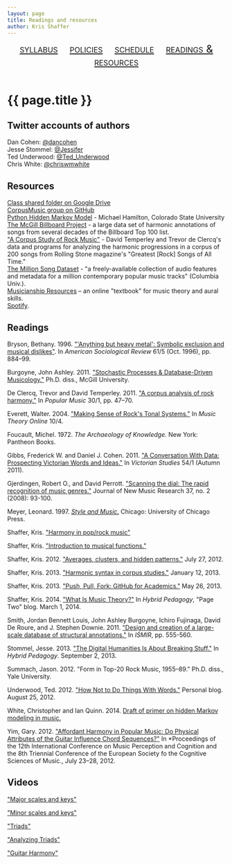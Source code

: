 ```yaml
---
layout: page
title: Readings and resources
author: Kris Shaffer
---
```


<div style="text-align: center; font-size: 1.75em; font-variant: small-caps"><a href="./syllabus.html">syllabus</a>&nbsp;&nbsp;&nbsp;&nbsp;<a href="./policies.html">policies</a>&nbsp;&nbsp;&nbsp;&nbsp;<a href="./schedule.html">schedule</a>&nbsp;&nbsp;&nbsp;&nbsp;<a href="./readings.html">readings & resources</a></div><br/>

# {{ page.title }} #

## Twitter accounts of authors ##

Dan Cohen: [@dancohen](http://twitter.com/dancohen)  
Jesse Stommel: [@Jessifer](http://twitter.com/jessifer)  
Ted Underwood: [@Ted_Underwood](http://twitter.com/ted_underwood)  
Chris White: [@chriswmwhite](http://twitter.com/chriswmwhite)


## Resources ##

[Class shared folder on Google Drive](https://drive.google.com/a/colorado.edu/folderview?id=0B9o4hmKNoi6cYVZvRDNsaHlqcEk&usp=sharing)  
[CorpusMusic group on GitHub](http://github.com/corpusmusic)  
[Python Hidden Markov Model](http://www.cs.colostate.edu/~hamiltom/code.html) - Michael Hamilton, Colorado State University  
[The McGill Billboard Project](http://ddmal.music.mcgill.ca/billboard) - a large data set of harmonic annotations of songs from several decades of the Billboard Top 100 list.  
["A Corpus Study of Rock Music"](http://theory.esm.rochester.edu/rock_corpus/) - David Temperley and Trevor de Clercq's data and programs for analyzing the harmonic progressions in a corpus of 200 songs from Rolling Stone magazine's "Greatest [Rock] Songs of All Time."  
[The Million Song Dataset](http://labrosa.ee.columbia.edu/millionsong/) - "a freely-available collection of audio features and metadata for a million contemporary popular music tracks" (Columbia Univ.).  
[Musicianship Resources](http://kris.shaffermusic.com/musicianship) – an online "textbook" for music theory and aural skills.  
[Spotify](http://www.spotify.com).  


## Readings ##

Bryson, Bethany. 1996. ["'Anything but heavy metal': Symbolic exclusion and musical dislikes"](http://www.jstor.org/stable/2096459). In *American Sociological Review* 61/5 (Oct. 1996), pp. 884–99.

Burgoyne, John Ashley. 2011. ["Stochastic Processes & Database-Driven Musicology."](http://oatd.org/oatd/record?record=oai%5C:digitool.library.mcgill.ca%5C:107704) Ph.D. diss., McGill University.

De Clercq, Trevor and David Temperley. 2011. ["A corpus analysis of rock harmony."](http://dx.doi.org/10.1017/S026114301000067X) In *Popular Music* 30/1, pp. 47–70.

Everett, Walter. 2004. ["Making Sense of Rock's Tonal Systems."](http://www.mtosmt.org/issues/mto.04.10.4/mto.04.10.4.w_everett.html) In *Music Theory Online* 10/4.

Foucault, Michel. 1972. *The Archaeology of Knowledge.* New York: Pantheon Books.

Gibbs, Frederick W. and Daniel J. Cohen. 2011. ["A Conversation With Data: Prospecting Victorian Words and Ideas."](http://muse.jhu.edu/journals/victorian_studies/v054/54.1.gibbs.html) In *Victorian Studies* 54/1 (Autumn 2011).

Gjerdingen, Robert O., and David Perrott. ["Scanning the dial: The rapid recognition of music genres."](http://faculty-web.at.northwestern.edu/music/gjerdingen/Papers/PubPapers/Scanning.pdf) Journal of New Music Research 37, no. 2 (2008): 93-100.

Meyer, Leonard. 1997. [*Style and Music.*](https://openlibrary.org/works/OL3267613W/Style_and_music) Chicago: University of Chicago Press.

Shaffer, Kris. ["Harmony in pop/rock music"](http://kris.shaffermusic.com/musicianship/popRockHarmony.html)  

Shaffer, Kris. ["Introduction to musical functions."](http://kris.shaffermusic.com/musicianship/functions.html)

Shaffer, Kris. 2012. ["Averages, clusters, and hidden patterns."](http://kris.shaffermusic.com/2012/07/averages-clusters-and-hidden-patterns/) July 27, 2012.

Shaffer, Kris. 2013. ["Harmonic syntax in corpus studies."](http://kris.shaffermusic.com/2013/01/harmonic-syntax-in-corpus-studies/) January 12, 2013.

Shaffer, Kris. 2013. ["Push, Pull, Fork: GitHub for Academics."](http://www.hybridpedagogy.com/journal/push-pull-fork-github-for-academics/) May 26, 2013.

Shaffer, Kris. 2014. ["What Is Music Theory?"](http://www.hybridpedagogy.com/page-two/music-theory/) In *Hybrid Pedagogy*, "Page Two" blog. March 1, 2014.

Smith, Jordan Bennett Louis, John Ashley Burgoyne, Ichiro Fujinaga, David De Roure, and J. Stephen Downie. 2011. ["Design and creation of a large-scale database of structural annotations."](http://www.music.mcgill.ca/~jordan/documents/smith2011designandcreation.pdf) In *ISMIR*, pp. 555-560.

Stommel, Jesse. 2013. ["The Digital Humanities Is About Breaking Stuff."](http://www.hybridpedagogy.com/journal/the-digital-humanities-is-about-breaking-stuff/) In *Hybrid Pedagogy*. September 2, 2013.

Summach, Jason. 2012. "Form in Top-20 Rock Music, 1955–89." Ph.D. diss., Yale University.

Underwood, Ted. 2012. ["How Not to Do Things With Words."](http://tedunderwood.com/2012/08/25/how-not-to-do-things-with-words/) Personal blog. August 25, 2012.

White, Christopher and Ian Quinn. 2014. [Draft of primer on hidden Markov modeling in music.](WhiteQuinnBeginningDRAFT.pdf)

Yim, Gary. 2012. ["Affordant Harmony in Popular Music: Do Physical Attributes of the Guitar Influence Chord Sequences?"](http://icmpc-escom2012.web.auth.gr/sites/default/files/papers/1156_Proc.pdf) In *Proceedings of the 12th International Conference on Music Perception and Cognition and the 8th Triennial Conference of the European Society fo the Cognitive Sciences of Music., July 23–28, 2012.

## Videos ##

["Major scales and keys"](https://vimeo.com/94802632)

["Minor scales and keys"](https://vimeo.com/94803688)

["Triads"](https://vimeo.com/94521923)  

["Analyzing Triads"](https://vimeo.com/94723962)  

["Guitar Harmony"](https://vimeo.com/94527744)  
